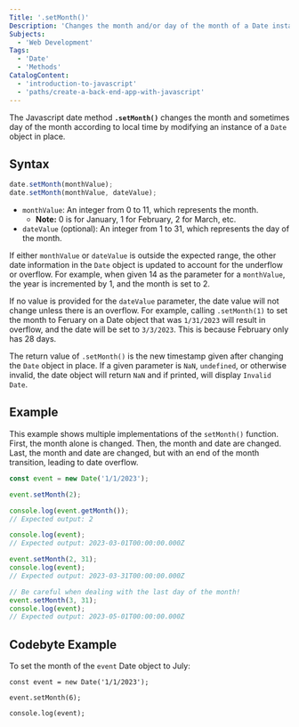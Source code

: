 ```yaml
---
Title: '.setMonth()'
Description: 'Changes the month and/or day of the month of a Date instance according to local time.'
Subjects:
  - 'Web Development'
Tags:
  - 'Date'
  - 'Methods'
CatalogContent:
  - 'introduction-to-javascript'
  - 'paths/create-a-back-end-app-with-javascript'
---
```


The Javascript date method **`.setMonth()`** changes the month and sometimes day of the month according to local time by modifying an instance of a `Date` object in place.

## Syntax

```js
date.setMonth(monthValue);
date.setMonth(monthValue, dateValue);
```

- `monthValue`: An integer from 0 to 11, which represents the month.
  - **Note:** 0 is for January, 1 for February, 2 for March, etc.
- `dateValue` (optional): An integer from 1 to 31, which represents the day of the month.

If either `monthValue` or `dateValue` is outside the expected range, the other date information in the `Date` object is updated to account for the underflow or overflow. For example, when given 14 as the parameter for a `monthValue`, the year is incremented by 1, and the month is set to 2.

If no value is provided for the `dateValue` parameter, the date value will not change unless there is an overflow. For example, calling `.setMonth(1)` to set the month to Feruary on a Date object that was `1/31/2023` will result in overflow, and the date will be set to `3/3/2023`. This is because February only has 28 days.

The return value of `.setMonth()` is the new timestamp given after changing the `Date` object in place. If a given parameter is `NaN`, `undefined`, or otherwise invalid, the date object will return `NaN` and if printed, will display `Invalid Date`.

## Example

This example shows multiple implementations of the `setMonth()` function. First, the month alone is changed. Then, the month and date are changed. Last, the month and date are changed, but with an end of the month transition, leading to date overflow. 

```js
const event = new Date('1/1/2023');

event.setMonth(2);

console.log(event.getMonth());
// Expected output: 2

console.log(event);
// Expected output: 2023-03-01T00:00:00.000Z

event.setMonth(2, 31);
console.log(event);
// Expected output: 2023-03-31T00:00:00.000Z

// Be careful when dealing with the last day of the month!
event.setMonth(3, 31);
console.log(event);
// Expected output: 2023-05-01T00:00:00.000Z
```

## Codebyte Example

To set the month of the `event` Date object to July:

```codebyte/javascript
const event = new Date('1/1/2023');

event.setMonth(6);

console.log(event);
```
